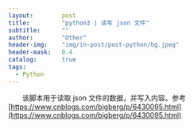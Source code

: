 ```yaml
---
layout:        post
title:         "python3 | 读写 json 文件"
subtitle:      ""
author:        "Other"
header-img:    "img/in-post/post-python/bg.jpeg"
header-mask:   0.4
catalog:       true
tags:
  - Python
---
```


&emsp;&emsp;该脚本用于读取 json 文件的数据，并写入内容。参考[https://www.cnblogs.com/bigberg/p/6430095.html](https://www.cnblogs.com/bigberg/p/6430095.html)